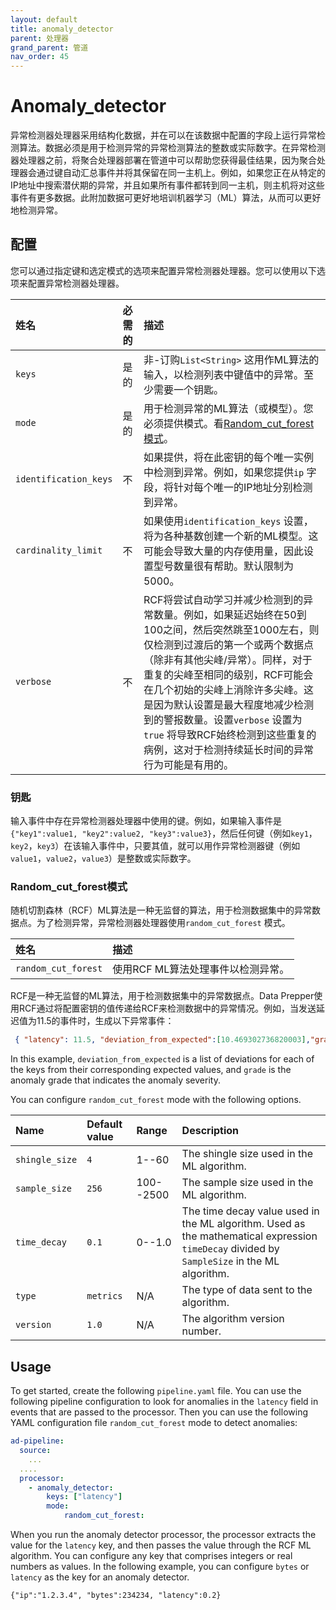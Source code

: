 ```yaml
---
layout: default
title: anomaly_detector
parent: 处理器
grand_parent: 管道
nav_order: 45
---
```


# Anomaly_detector

异常检测器处理器采用结构化数据，并在可以在该数据中配置的字段上运行异常检测算法。数据必须是用于检测异常的异常检测算法的整数或实际数字。在异常检测器处理器之前，将聚合处理器部署在管道中可以帮助您获得最佳结果，因为聚合处理器会通过键自动汇总事件并将其保留在同一主机上。例如，如果您正在从特定的IP地址中搜索潜伏期的异常，并且如果所有事件都转到同一主机，则主机将对这些事件有更多数据。此附加数据可更好地培训机器学习（ML）算法，从而可以更好地检测异常。

## 配置

您可以通过指定键和选定模式的选项来配置异常检测器处理器。您可以使用以下选项来配置异常检测器处理器。

| 姓名| 必需的| 描述|
| :--- | :--- | :--- |
| `keys` | 是的| 非-订购`List<String>` 这用作ML算法的输入，以检测列表中键值中的异常。至少需要一个钥匙。
| `mode` | 是的| 用于检测异常的ML算法（或模型）。您必须提供模式。看[Random_cut_forest模式](#random_cut_forest-mode)。
| `identification_keys` | 不| 如果提供，将在此密钥的每个唯一实例中检测到异常。例如，如果您提供`ip` 字段，将针对每个唯一的IP地址分别检测到异常。
| `cardinality_limit` | 不| 如果使用`identification_keys` 设置，将为各种基数创建一个新的ML模型。这可能会导致大量的内存使用量，因此设置型号数量很有帮助。默认限制为5000。
| `verbose` | 不| RCF将尝试自动学习并减少检测到的异常数量。例如，如果延迟始终在50到100之间，然后突然跳至1000左右，则仅检测到过渡后的第一个或两个数据点（除非有其他尖峰/异常）。同样，对于重复的尖峰至相同的级别，RCF可能会在几个初始的尖峰上消除许多尖峰。这是因为默认设置是最大程度地减少检测到的警报数量。设置`verbose` 设置为`true` 将导致RCF始终检测到这些重复的病例，这对于检测持续延长时间的异常行为可能是有用的。


### 钥匙

输入事件中存在异常检测器处理器中使用的键。例如，如果输入事件是`{"key1":value1, "key2":value2, "key3":value3}`，然后任何键（例如`key1`，`key2`，`key3`）在该输入事件中，只要其值，就可以用作异常检测器键（例如`value1`，`value2`，`value3`）是整数或实际数字。

### Random_cut_forest模式

随机切割森林（RCF）ML算法是一种无监督的算法，用于检测数据集中的异常数据点。为了检测异常，异常检测器处理器使用`random_cut_forest` 模式。

| 姓名| 描述|
| :--- | :--- |
| `random_cut_forest` | 使用RCF ML算法处理事件以检测异常。| 

RCF是一种无监督的ML算法，用于检测数据集中的异常数据点。Data Prepper使用RCF通过将配置密钥的值传递给RCF来检测数据中的异常情况。例如，当发送延迟值为11.5的事件时，生成以下异常事件：


 ```json
  { "latency": 11.5, "deviation_from_expected":[10.469302736820003],"grade":1.0}
```

In this example, `deviation_from_expected` is a list of deviations for each of the keys from their corresponding expected values, and `grade` is the anomaly grade that indicates the anomaly severity.
     

You can configure `random_cut_forest` mode with the following options. 

| Name | Default value | Range | Description |
| :--- | :--- | :--- | :--- |
| `shingle_size` | `4` | 1--60 | The shingle size used in the ML algorithm. |
| `sample_size` | `256` | 100--2500 | The sample size used in the ML algorithm. |
| `time_decay` | `0.1` | 0--1.0 | The time decay value used in the ML algorithm. Used as the mathematical expression `timeDecay` divided by `SampleSize` in the ML algorithm. |
| `type` | `metrics` | N/A | The type of data sent to the algorithm. |
| `version` | `1.0` | N/A | The algorithm version number. |

## Usage

To get started, create the following `pipeline.yaml` file. You can use the following pipeline configuration to look for anomalies in the `latency` field in events that are passed to the processor. Then you can use the following YAML configuration file `random_cut_forest` mode to detect anomalies:

```yaml
ad-pipeline:
  source:
    ...
  ....  
  processor:
    - anomaly_detector:
        keys: ["latency"]
        mode: 
            random_cut_forest:
```

When you run the anomaly detector processor, the processor extracts the value for the `latency` key, and then passes the value through the RCF ML algorithm. You can configure any key that comprises integers or real numbers as values. In the following example, you can configure `bytes` or `latency` as the key for an anomaly detector. 

`{"ip":"1.2.3.4", "bytes":234234, "latency":0.2}`


